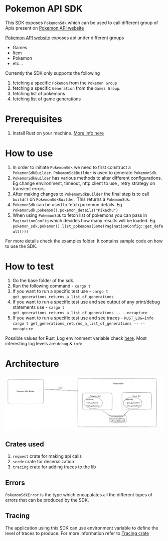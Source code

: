 # Pokemon API SDK
This SDK exposes `PokemonSdk` which can be used to call different group of Apis present on  [Pokemon API website](https://pokeapi.co/docs/v2)

[Pokemon API website](https://pokeapi.co/docs/v2) exposes api under different groups
- Games
- Item
- Pokemon
- etc...

Currently the SDK only supports the following
1. fetching a specific `Pokemon` from the `Pokemon Group`
2. fetching a specific `Generation` from the `Games Group`.
3. fetching list of pokemons
4. fetching list of game generations


# Prerequisites
1. Install Rust on your machine. [More info here](https://www.rust-lang.org/tools/install)


# How to use
1. In order to initiate `PokemonSdk` we need to first construct a `PokemonSdkBuilder`. `PokemonSdkBuilder` is used to generate `PokemonSdk`.
2. `PokemonSdkBuilder` has various methods to alter different configurations. Eg change environment, timeout, http client to use , retry strategy on transient errors.
3. After making changes to `PokemonSdkBuilder` the final step is to call `build()` on `PokemonSdkBuilder`. This returns a `PokemonSdk`.
4. `PokemonSdk` can be used to fetch pokemon details. Eg `PokemonSdk.pokemon().pokemon_details("Pikachu")`
5. When using `PokemonSdk` to fetch list of pokemons you can pass in `PaginationConfig` which decides how many results will be loaded. Eg. `pokemon_sdk.pokemon().list_pokemons(Some(PaginationConfig::get_default()))`

For more details check the examples folder. It contains sample code on how to use the SDK.


# How to test
1. Go the base folder of the sdk.
2. Run the following command - `cargo t`
3. If you want to run a specific test use - `cargo t get_generations_returns_a_list_of_generations`
4. If you want to run a specific test use and see output of any print/debug statements use - `cargo t get_generations_returns_a_list_of_generations -- --nocapture`
5. If you want to run a specific test use and see traces - `RUST_LOG=info cargo t get_generations_returns_a_list_of_generations -- --nocapture`


Possible values for Rust_Log environment variable check [here](https://docs.rs/tracing/latest/tracing/struct.Level.html#implementations). Most interesting log levels are `debug` & `info`


# Architecture
![alt text](./pokemon_sdk_architecture_2.png)



## Crates used
1. `reqwest` crate for making api calls
2. `serde` crate for deserialization
3. `tracing` crate for adding traces to the lib


## Errors
`PokemonSdkError` is the type which encapulates all the different types of errors that can be produced by the SDK.

## Tracing
The application using this SDK can use environment variable to define the level of traces to produce.
For more information refer to [Tracing crate](https://docs.rs/tracing/latest/tracing/index.html)
